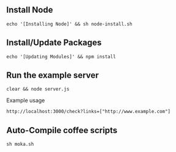 Install Node
------------

    echo '[Installing Node]' && sh node-install.sh

Install/Update Packages
-----------------------

    echo '[Updating Modules]' && npm install

Run the example server
---------------------

    clear && node server.js

Example usage

    http://localhost:3000/check?links=["http://www.example.com"]

Auto-Compile coffee scripts
---------------------------

    sh moka.sh